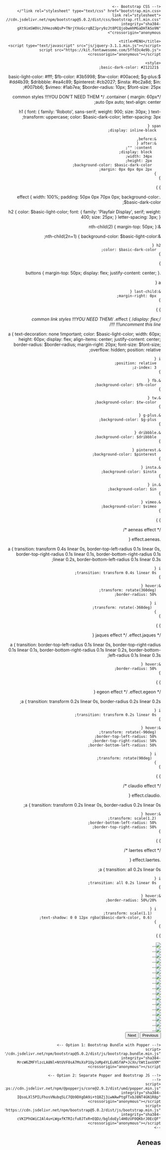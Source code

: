 <!doctype html>
<html lang="ar" dir="rtl">
  <head>
    <!-- Required meta tags -->
    <meta charset="utf-8">
    <meta name="viewport" content="width=device-width, initial-scale=1">

    <!-- Bootstrap CSS -->
    <link rel="stylesheet" type="text/css" href="bootstrap.min.css"/>
    <link rel="stylesheet" href="https://cdn.jsdelivr.net/npm/bootstrap@5.0.2/dist/css/bootstrap.rtl.min.css" integrity="sha384-gXt9imSW0VcJVHezoNQsP+TNrjYXoGcrqBZJpry9zJt8PCQjobwmhMGaDHTASo9N" crossorigin="anonymous">

    <title>MENU</title>
    <script type="text/javascript" src="js/jquery-3.1.1.min.js"></script>
    <script src="https://kit.fontawesome.com/5ffd3c4e9b.js" crossorigin="anonymous"></script>
<script type="text/javascript" src="js/bootstrap.min.js"></script>


    <style>
     $basic-dark-color: #212121;
$basic-light-color: #fff;
$fb-color: #3b5998;
$tw-color: #00aced;
$g-plus: #dd4b39;
$dribbble: #ea4c89;
$pinterest: #cb2027;
$insta: #bc2a8d;
$in: #007bb6;
$vimeo: #1ab7ea;
$border-radius: 10px;
$font-size: 25px;

/*common styles !!!YOU DON'T NEED THEM */
.container {
  margin: 60px auto 0px auto;
  text-align: center;
  
  h1 {
    font: {
      family: 'Roboto', sans-serif;
      weight: 900;
      size: 30px;
    }
    text-transform: uppercase;
    color: $basic-dark-color;
    letter-spacing: 3px;
    
    span {
      display: inline-block;
      
      &:before,
      &:after {
        content: "";
        display: block;
        width: 34px;
        height: 2px;
        background-color: $basic-dark-color;
        margin: 0px 0px 0px 2px;
      }
    }
  }
}

.effect {
  width: 100%;
  padding: 50px 0px 70px 0px;
  background-color: $basic-dark-color;
  
  h2 {
    color: $basic-light-color;
    font: {
      family: 'Playfair Display', serif;
      weight: 400;
      size: 25px;
    }
    letter-spacing: 3px;
  }
  
  &:nth-child(2) {
    margin-top: 50px;
  }
  
  &:nth-child(2n+1) {
    background-color: $basic-light-color;
    
    h2 {
      color: $basic-dark-color;
    }
  }
  
  .buttons {
    margin-top: 50px;
    display: flex;
    justify-content: center;
  }
  
  a {
    
    &:last-child {
      margin-right: 0px;
    }
  }
}

/*common link styles !!!YOU NEED THEM*/
.effect {
  /*display: flex; !!!uncomment this line !!!*/
  
  a {
    text-decoration: none !important;
    color: $basic-light-color;
    width: 60px;
    height: 60px;
    display: flex;
    align-items: center;
    justify-content: center;
    border-radius: $border-radius;
    margin-right: 20px;
    font-size: $font-size;
    overflow: hidden;
    position: relative;
    
    i {
      position: relative;
      z-index: 3;
    }
    
    &.fb {
      background-color: $fb-color;
    }
    
    &.tw {
      background-color: $tw-color;
    }
    
    &.g-plus {
      background-color: $g-plus;
    }
    
    &.dribbble {
      background-color: $dribbble;
    }
    
    &.pinterest {
      background-color: $pinterest;
    }
    
    &.insta {
      background-color: $insta;
    }
    
    &.in {
      background-color: $in;
    }
    
    &.vimeo {
      background-color: $vimeo;
    }
  }
}

/* aeneas effect */

.effect.aeneas {
  
  a {
    transition: transform 0.4s linear 0s, border-top-left-radius 0.1s linear 0s, border-top-right-radius 0.1s linear 0.1s, border-bottom-right-radius 0.1s linear 0.2s, border-bottom-left-radius 0.1s linear 0.3s;
    
    i {
      transition: transform 0.4s linear 0s;
    }
    
    &:hover {
      transform: rotate(360deg);
      border-radius: 50%;
      
      i {
        transform: rotate(-360deg);
      }
    }
  }
}

/* jaques effect */
.effect.jaques {
  
  a {
    transition: border-top-left-radius 0.1s linear 0s, border-top-right-radius 0.1s linear 0.1s, border-bottom-right-radius 0.1s linear 0.2s, border-bottom-left-radius 0.1s linear 0.3s;
    
    &:hover {
      border-radius: 50%;
    }
  }
}

/* egeon effect */
.effect.egeon {
  
  a {
    transition: transform 0.2s linear 0s, border-radius 0.2s linear 0.2s;
    
    i {
      transition: transform 0.2s linear 0s;
    }
    
    &:hover {
      transform: rotate(-90deg);
      border-top-left-radius: 50%;
      border-top-right-radius: 50%;
      border-bottom-left-radius: 50%;
      
      i {
        transform: rotate(90deg);
      }
    }
  }
}

/* claudio effect */

.effect.claudio {
  
  a { 
    transition: transform 0.2s linear 0s, border-radius 0.2s linear 0s;
    
    &:hover {
      transform: scale(1.2);
      border-bottom-left-radius: 50%;
      border-top-right-radius: 50%;
    }
  }
}

/* laertes effect */

.effect.laertes {
  
  a {
    transition: all 0.2s linear 0s;
    
    i {
      transition: all 0.2s linear 0s;
    }
   
    &:hover {
      border-radius: 50%/20%;
      
      i {
        transform: scale(1.1);
        text-shadow: 0 0 12px rgba($basic-dark-color, 0.6);
      }
    }
  }
}
    </style>
  </head>
  <body>
  <div class="container">
	<div id="carouselExampleControls" class="carousel slide" data-bs-ride="carousel">
  <div class="carousel-inner">
    <div class="carousel-item active">
      <img src="menu/1.jpg" class="d-block w-100" alt="...">
    </div>
    <div class="carousel-item">
      <img src="menu/2.jpg" class="d-block w-100" alt="...">
    </div>
    <div class="carousel-item">
      <img src="menu/3.jpg" class="d-block w-100" alt="...">
    </div>
    <div class="carousel-item">
      <img src="menu/4.jpg" class="d-block w-100" alt="...">
    </div>
    <div class="carousel-item">
      <img src="menu/5.jpg" class="d-block w-100" alt="...">
    </div>
    <div class="carousel-item">
      <img src="menu/6.jpg" class="d-block w-100" alt="...">
    </div>
    <div class="carousel-item">
      <img src="menu/7.jpg" class="d-block w-100" alt="...">
    </div>
    <div class="carousel-item">
      <img src="menu/8.jpg" class="d-block w-100" alt="...">
    </div>
    <div class="carousel-item">
      <img src="menu/9.jpg" class="d-block w-100" alt="...">
    </div>
    <div class="carousel-item">
      <img src="menu/10.jpg" class="d-block w-100" alt="...">
    </div>
    <div class="carousel-item">
      <img src="menu/11.jpg" class="d-block w-100" alt="...">
    </div>
    <div class="carousel-item">
      <img src="menu/12.jpg" class="d-block w-100" alt="...">
    </div>
    <div class="carousel-item">
      <img src="menu/13.jpg" class="d-block w-100" alt="...">
    </div>
    <div class="carousel-item">
      <img src="menu/14.jpg" class="d-block w-100" alt="...">
    </div>
    <div class="carousel-item">
      <img src="menu/15.jpg" class="d-block w-100" alt="...">
    </div>
    <div class="carousel-item">
      <img src="menu/16.jpg" class="d-block w-100" alt="...">
    </div>
    <div class="carousel-item">
      <img src="menu/17.jpg" class="d-block w-100" alt="...">
    </div>
  </div>
  <button class="carousel-control-prev" type="button" data-bs-target="#carouselExampleControls" data-bs-slide="next">
    <span class="carousel-control-prev-icon" aria-hidden="true"></span>
    <span class="visually-hidden">Previous</span>
  </button>
  <button class="carousel-control-next" type="button" data-bs-target="#carouselExampleControls" data-bs-slide="prev">
    <span class="carousel-control-next-icon" aria-hidden="true"></span>
    <span class="visually-hidden">Next</span>
  </button>
</div>
    <!-- Optional JavaScript; choose one of the two! -->

    <!-- Option 1: Bootstrap Bundle with Popper -->
    <script src="https://cdn.jsdelivr.net/npm/bootstrap@5.0.2/dist/js/bootstrap.bundle.min.js" integrity="sha384-MrcW6ZMFYlzcLA8Nl+NtUVF0sA7MsXsP1UyJoMp4YLEuNSfAP+JcXn/tWtIaxVXM" crossorigin="anonymous"></script>

    <!-- Option 2: Separate Popper and Bootstrap JS -->
    <!--
    <script src="https://cdn.jsdelivr.net/npm/@popperjs/core@2.9.2/dist/umd/popper.min.js" integrity="sha384-IQsoLXl5PILFhosVNubq5LC7Qb9DXgDA9i+tQ8Zj3iwWAwPtgFTxbJ8NT4GN1R8p" crossorigin="anonymous"></script>
    <script src="https://cdn.jsdelivr.net/npm/bootstrap@5.0.2/dist/js/bootstrap.min.js" integrity="sha384-cVKIPhGWiC2Al4u+LWgxfKTRIcfu0JTxR+EQDz/bgldoEyl4H0zUF0QKbrJ0EcQF" crossorigin="anonymous"></script>
    -->
    

  
</div>
<div class="content-center">
  <div class="effect aeneas">
    <h2>Aeneas</h2>
    <div class="buttons">
      <a onclick="location.href='https://www.facebook.com/istanbulwhitepalacevenue/'" href="#" class="fb" title="Join us on Facebook"><i class="fa fa-facebook" aria-hidden="true"></i></a>
      <a onclick="location.href='mailto:lusakaistanbulcaferestaurant@gmail.com'" href="#" class="tw" title="Join us on Twitter"><i class="fa fa-envelope" aria-hidden="true"></i></a>
      <a onclick="location.href='https://z-p15.www.instagram.com/istanbul_cafe_rest_lusaka/'" href="#" class="insta" title="Join us on Instagram"><i class="fa fa-instagram" aria-hidden="true"></i></a>
    </div>
	</div>
</div>
  </body>
</html>
